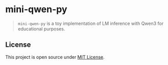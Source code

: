 # mini-qwen-py

> `mini-qwen-py` is a toy implementation of LM inference with Qwen3 for
> educational purposes.

## License

This project is open source under [MIT License](./LICENSE).
